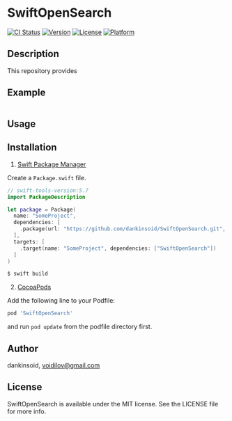 # SwiftOpenSearch

[![CI Status](https://img.shields.io/travis/dankinsoid/SwiftOpenSearch.svg?style=flat)](https://travis-ci.org/dankinsoid/SwiftOpenSearch)
[![Version](https://img.shields.io/cocoapods/v/SwiftOpenSearch.svg?style=flat)](https://cocoapods.org/pods/SwiftOpenSearch)
[![License](https://img.shields.io/cocoapods/l/SwiftOpenSearch.svg?style=flat)](https://cocoapods.org/pods/SwiftOpenSearch)
[![Platform](https://img.shields.io/cocoapods/p/SwiftOpenSearch.svg?style=flat)](https://cocoapods.org/pods/SwiftOpenSearch)


## Description
This repository provides

## Example

```swift

```
## Usage

 
## Installation

1. [Swift Package Manager](https://github.com/apple/swift-package-manager)

Create a `Package.swift` file.
```swift
// swift-tools-version:5.7
import PackageDescription

let package = Package(
  name: "SomeProject",
  dependencies: [
    .package(url: "https://github.com/dankinsoid/SwiftOpenSearch.git", from: "0.0.1")
  ],
  targets: [
    .target(name: "SomeProject", dependencies: ["SwiftOpenSearch"])
  ]
)
```
```ruby
$ swift build
```

2.  [CocoaPods](https://cocoapods.org)

Add the following line to your Podfile:
```ruby
pod 'SwiftOpenSearch'
```
and run `pod update` from the podfile directory first.

## Author

dankinsoid, voidilov@gmail.com

## License

SwiftOpenSearch is available under the MIT license. See the LICENSE file for more info.
